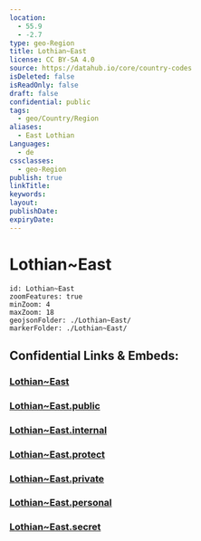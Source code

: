 ```yaml
---
location:
  - 55.9
  - -2.7
type: geo-Region
title: Lothian~East
license: CC BY-SA 4.0
source: https://datahub.io/core/country-codes
isDeleted: false
isReadOnly: false
draft: false
confidential: public
tags:
  - geo/Country/Region
aliases:
  - East Lothian
Languages:
  - de
cssclasses:
  - geo-Region
publish: true
linkTitle:
keywords:
layout:
publishDate:
expiryDate:
---
```


# Lothian~East

```leaflet
id: Lothian~East
zoomFeatures: true 
minZoom: 4 
maxZoom: 18
geojsonFolder: ./Lothian~East/
markerFolder: ./Lothian~East/
```


## Confidential Links & Embeds: 

### [Lothian~East](/_Standards/Earth/Continent/Europe/Europe~North/UK/Scotland/counties~Scotland/Lothian~East.md) 

### [Lothian~East.public](/_public/Earth/Continent/Europe/Europe~North/UK/Scotland/counties~Scotland/Lothian~East.public.md) 

### [Lothian~East.internal](/_internal/Earth/Continent/Europe/Europe~North/UK/Scotland/counties~Scotland/Lothian~East.internal.md) 

### [Lothian~East.protect](/_protect/Earth/Continent/Europe/Europe~North/UK/Scotland/counties~Scotland/Lothian~East.protect.md) 

### [Lothian~East.private](/_private/Earth/Continent/Europe/Europe~North/UK/Scotland/counties~Scotland/Lothian~East.private.md) 

### [Lothian~East.personal](/_personal/Earth/Continent/Europe/Europe~North/UK/Scotland/counties~Scotland/Lothian~East.personal.md) 

### [Lothian~East.secret](/_secret/Earth/Continent/Europe/Europe~North/UK/Scotland/counties~Scotland/Lothian~East.secret.md)

